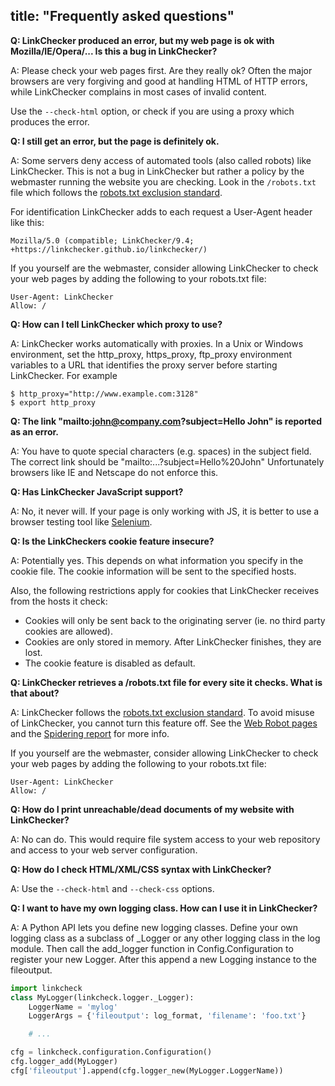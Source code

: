 title: "Frequently asked questions"
---
**Q: LinkChecker produced an error, but my web page is ok with
Mozilla/IE/Opera/... Is this a bug in LinkChecker?**

A: Please check your web pages first. Are they really ok?
Often the major browsers are very forgiving and good at handling HTML
of HTTP errors, while LinkChecker complains in most cases of invalid
content.

Use the `--check-html` option, or check if you are using a proxy
which produces the error.

**Q: I still get an error, but the page is definitely ok.**

A: Some servers deny access of automated tools (also called robots)
like LinkChecker. This is not a bug in LinkChecker but rather a
policy by the webmaster running the website you are checking. Look in
the ``/robots.txt`` file which follows the
[robots.txt exclusion standard](http://www.robotstxt.org/robotstxt.html).

For identification LinkChecker adds to each request a User-Agent header
like this:

    Mozilla/5.0 (compatible; LinkChecker/9.4; +https://linkchecker.github.io/linkchecker/)

If you yourself are the webmaster, consider allowing LinkChecker to
check your web pages by adding the following to your robots.txt file:

    User-Agent: LinkChecker
    Allow: /

**Q: How can I tell LinkChecker which proxy to use?**

A: LinkChecker works automatically with proxies. In a Unix or Windows
environment, set the http_proxy, https_proxy, ftp_proxy environment
variables to a URL that identifies the proxy server before starting
LinkChecker. For example

    $ http_proxy="http://www.example.com:3128"
    $ export http_proxy


**Q: The link "mailto:john@company.com?subject=Hello John" is reported
as an error.**

A: You have to quote special characters (e.g. spaces) in the subject field.
The correct link should be "mailto:...?subject=Hello%20John"
Unfortunately browsers like IE and Netscape do not enforce this.


**Q: Has LinkChecker JavaScript support?**

A: No, it never will. If your page is only working with JS, it is
better to use a browser testing tool like [Selenium](http://seleniumhq.org/).


**Q: Is the LinkCheckers cookie feature insecure?**

A: Potentially yes. This depends on what information you specify in the
cookie file. The cookie information will be sent to the specified
hosts.

Also, the following restrictions apply for cookies that LinkChecker
receives from the hosts it check:

- Cookies will only be sent back to the originating server (ie. no
  third party cookies are allowed).
- Cookies are only stored in memory. After LinkChecker finishes, they
  are lost.
- The cookie feature is disabled as default.


**Q: LinkChecker retrieves a /robots.txt file for every site it
checks. What is that about?**

A: LinkChecker follows the
[robots.txt exclusion standard](http://www.robotstxt.org/robotstxt.html).
To avoid misuse of LinkChecker, you cannot turn this feature off.
See the [Web Robot pages](http://www.robotstxt.org/robotstxt.html) and the
[Spidering report](http://www.w3.org/Search/9605-Indexing-Workshop/ReportOutcomes/Spidering.txt)
for more info.

If you yourself are the webmaster, consider allowing LinkChecker to
check your web pages by adding the following to your robots.txt file:

    User-Agent: LinkChecker
    Allow: /


**Q: How do I print unreachable/dead documents of my website with
LinkChecker?**

A: No can do. This would require file system access to your web
repository and access to your web server configuration.


**Q: How do I check HTML/XML/CSS syntax with LinkChecker?**

A: Use the `--check-html` and `--check-css` options.


**Q: I want to have my own logging class. How can I use it in LinkChecker?**

A: A Python API lets you define new logging classes.
Define your own logging class as a subclass of _Logger or any other
logging class in the log module.
Then call the add_logger function in Config.Configuration to register
your new Logger.
After this append a new Logging instance to the fileoutput.

```python
import linkcheck
class MyLogger(linkcheck.logger._Logger):
    LoggerName = 'mylog'
    LoggerArgs = {'fileoutput': log_format, 'filename': 'foo.txt'}

    # ...

cfg = linkcheck.configuration.Configuration()
cfg.logger_add(MyLogger)
cfg['fileoutput'].append(cfg.logger_new(MyLogger.LoggerName)) 
```

